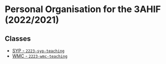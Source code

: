 # Personal Organisation for the 3AHIF (2022/2021)

## Classes

- [SYP - `2223-syp-teaching`](https://https://github.com/AHIF-2020/2223-syp-teaching)
- [WMC - `2223-wmc-teaching`](https://github.com/AHIF-2020/2223-wmc-teaching)

